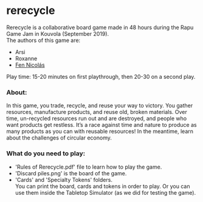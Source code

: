 # rerecycle

Rerecycle is a collaborative board game made in 48 hours during the Rapu Game Jam in Kouvola (September 2019).  
The authors of this game are:
* Arsi
* Roxanne
* [Fen Nicolás](https://github.com/fenshan/)

Play time: 15-20 minutes on first playthrough, then 20-30 on a second play.

### About: 
In this game, you trade, recycle, and reuse your way to victory.
You gather resources, manufacture products, and reuse old, broken materials.
Over time, un-recycled resources run out and are destroyed, and people who want products get restless.
It’s a race against time and nature to produce as many products as you can with reusable resources!
In the meantime, learn about the challenges of circular economy.

### What do you need to play:
* 'Rules of Rerecycle.pdf' file to learn how to play the game.  
* 'Discard piles.png' is the board of the game.  
* 'Cards' and 'Specialty Tokens' folders.  
You can print the board, cards and tokens in order to play. Or you can use them inside the Tabletop Simulator (as we did for testing the game).
